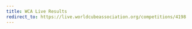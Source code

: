 ```yaml
---
title: WCA Live Results
redirect_to: https://live.worldcubeassociation.org/competitions/4198
---
```

